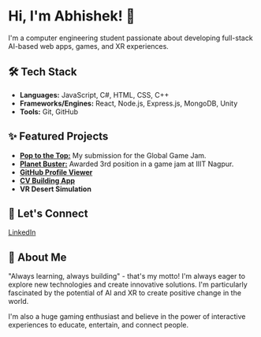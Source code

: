 # Hi, I'm Abhishek! 👋

I'm a computer engineering student passionate about developing full-stack AI-based web apps, games, and XR experiences.

## 🛠️ Tech Stack

*   **Languages:** JavaScript, C#, HTML, CSS, C++
*   **Frameworks/Engines:** React, Node.js, Express.js, MongoDB, Unity
*   **Tools:** Git, GitHub

## ✨ Featured Projects

*   [**Pop to the Top:**](https://abhinav-s.itch.io/pop-to-the-top) My submission for the Global Game Jam.
*   [**Planet Buster:**](https://abhinav-s.itch.io/planet-busters) Awarded 3rd position in a game jam at IIIT Nagpur.
*   [**GitHub Profile Viewer**](https://github.com/abhishekp-0/GithubProfileViewer)
*   [**CV Building App**](https://github.com/abhishekp-0/cv-app)
*   **VR Desert Simulation**

## 🔗 Let's Connect

[LinkedIn](https://www.linkedin.com/in/abhishek-padhi-22a250289/)

## 🚀 About Me

"Always learning, always building" - that's my motto! I'm always eager to explore new technologies and create innovative solutions. I'm particularly fascinated by the potential of AI and XR to create positive change in the world.

I'm also a huge gaming enthusiast and believe in the power of interactive experiences to educate, entertain, and connect people.
